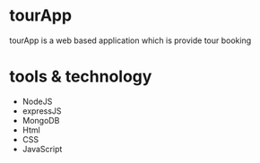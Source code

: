 # tourApp
  tourApp is a web based application which is provide tour booking
# tools & technology
<ul>
  <li>NodeJS</li>
  <li>expressJS</li>
  <li>MongoDB</li>
  <li>Html</li>
  <li>CSS</li>
  <li>JavaScript</li>
</ul>
